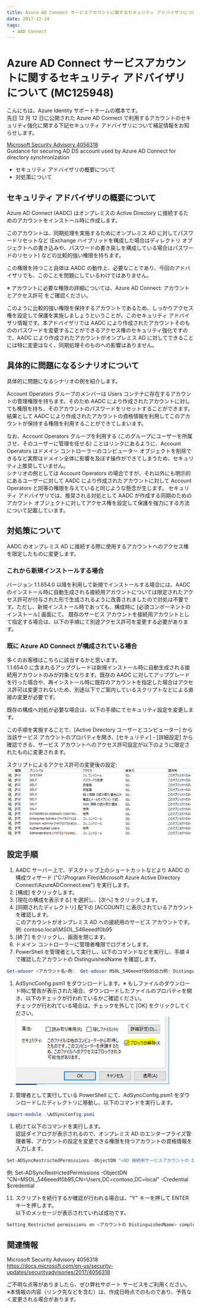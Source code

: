 ```yaml
---
title: Azure AD Connect サービスアカウントに関するセキュリティ アドバイザリについて (MC125948)
date: 2017-12-14
tags:
  - AAD Connect
---
```


# Azure AD Connect サービスアカウントに関するセキュリティ アドバイザリについて (MC125948)  

こんにちは。Azure Identity サポートチームの橋本です。  
先日 12 月 12 日に公開された Azure AD Connect で利用するアカウントのセキュリティ強化に関する下記セキュリティ アドバイザリについて補足情報をお知らせします。  

[Microsoft Security Advisory 4056318](https://docs.microsoft.com/en-us/security-updates/securityadvisories/2017/4056318)  
Guidance for securing AD DS account used by Azure AD Connect for directory synchronization  

- セキュリティ アドバイザリの概要について  
- 対処策について  

## セキュリティ アドバイザリの概要について

Azure AD Connect (AADC) はオンプレミスの Active Directory に接続するためのアカウントをインストール時に作成します。  

このアカウントは、同期処理を実施するためにオンプレミス AD に対してパスワードリセットなど (Exchange ハイブリッドを構成した場合はディレクトリ オブジェクトへの書き込みや、パスワードの書き戻しを構成している場合はパスワードのリセット) などの比較的強い権限を持ちます。  

この権限を持つこと自体は AADC の動作上、必要なことであり、今回のアドバイザリでも、このことを問題にしているわけではありません。  

※ アカウントに必要な権限の詳細については、Azure AD Connect: アカウントとアクセス許可 をご確認ください。  

このように比較的強い権限を保持するアカウントであるため、しっかりアクセス権を設定して保護を実施しましょうということが、このセキュリティ アドバイザリ情報です。本アドバイザリでは AADC により作成されたアカウントそのもののパスワードを変更することができるアクセス権のセキュリティ強化ですので、AADC により作成されたアカウントがオンプレミス AD に対してできることには特に変更はなく、同期処理そのものへの影響はありません。  

## 具体的に問題になるシナリオについて

具体的に問題になるシナリオの例を紹介します。  

Account Operators グループのメンバーは Users コンテナに存在するアカウントの管理権限を持ちます。そのため AADC により作成されたアカウントに対しても権限を持ち、そのアカウントのパスワードをリセットすることができます。結果として AADC により作成されたアカウントの資格情報を利用してこのアカウントが保持する権限を利用することができてしまいます。  

なお、Account Operators グループを利用する (このグループにユーザーを所属させ、そのユーザーに管理を任せる) ことはリンクにあるように、Account Operators はドメイン コントローラーのコンピューター オブジェクトを削除できるなど実際はドメイン全体に影響を及ぼす操作ができてしまうため、セキュリティ上推奨していません。  
シナリオの例としては Account Operators の場合ですが、それ以外にも明示的にあるユーザーに対して AADC により作成されたアカウントに対して Account Operators と同等の権限を与えていると同じような懸念が生じます。 セキュリティ アドバイザリでは、推奨される対処として AADC が作成する同期のためのアカウント オブジェクトに対してアクセス権を設定して保護を強力にする方法について記載しています。  

## 対処策について

AADC のオンプレミス AD に接続する際に使用するアカウントへのアクセス権を限定したものに変更します。  

### これから新規インストールする場合

バージョン 1.1.654.0 以降を利用して新規でインストールする場合には、AADC のインストール時に自動生成される接続用アカウントについては限定されたアクセス許可が付与された形で生成されるように改善されましたので対処は不要です。ただし、新規インストール時であっても、構成時に [必須コンポーネントのインストール] 画面にて、 既存のサービス アカウントを接続用アカウントとして指定する場合は、以下の手順にて別途アクセス許可を変更する必要があります。  

### 既に Azure AD Connect が構成されている場合  

多くのお客様はこちらに該当するかと思います。  
1.1.654.0 に含まれるアップグレードは新規インストール時に自動生成される接続用アカウントのみが対象となります。既存の AADC に対してアップグレードを行った場合や、再インストール時に既存のアカウントを指定した場合はアクセス許可は変更されないため、別途以下でご案内しているスクリプトなどによる直接の変更が必要です。  

既存の構成へ対処が必要な場合は、以下の手順にてセキュリティ設定を変更します。  

この手順を実施することで、[Active Directory ユーザーとコンピューター] から当該サービス アカウントのプロパティを開き、[セキュリティ] - [詳細設定] から確認できる、サービス アカウントへのアクセス許可設定が以下のように限定されたものに変更されます。  

スクリプトによるアクセス許可の変更後の設定:  
![](./azure-ad-connect-mc125948/4056318_properties.png)

## 設定手順

1. AADC サーバー上で、デスクトップ上のショートカットなどより AADC の構成ウィザード ("C:\Program Files\Microsoft Azure Active Directory Connect\AzureADConnect.exe") を実行します。  
2. [構成] をクリックします。  
3. [現在の構成を表示する] を選択し、[次へ] をクリックします。  
4. [同期されたディレクトリ] 配下の [ACCOUNT] に表示されているアカウントを確認します。  
このアカウントがオンプレミス AD への接続用のサービス アカウントです。  
例: contoso.local\MSOL_546eeedf0b95  
5. [終了] をクリックし、画面を閉じます。  
6. ドメイン コントローラーに管理者権限でログオンします。  
7. PowerShell を管理者として実行し、以下のコマンドなどを実行し、手順 4 で確認したアカウントの DistinguishedName を確認します。

```powershell
Get-aduser <アカウント名>例:  Get-aduser MSOL_546eeedf0b95出力例: DistinguishedName : CN=MSOL_546eeedf0b95,CN=Users,DC=contoso,DC=local  
```

1. AdSyncConfig.psm1 をダウンロードします。※ もしファイルのダウンロード時に警告が表示された場合、ダウンロードしたファイルのプロパティを開き、以下のチェックが行われているかご確認ください。  
チェックが行われている場合は、チェックを外して [OK] をクリックしてください。  
![](./azure-ad-connect-mc125948/4056318_unblock.png)  

1. 管理者として実行している PowerShell にて、AdSyncConfig.psm1 をダウンロードしたディレクトリに移動し、以下のコマンドを実行します。  

```powershell
import-module .\AdSyncConfig.psm1  
```

1. 続けて以下のコマンドを実行します。  
認証ダイアログが表示されるので、オンプレミス AD のエンタープライズ管理者等、アカウントの設定を変更できる権限を持つアカウントの資格情報を入力します。  

```powershell
Set-ADSyncRestrictedPermissions -ObjectDN "<AD 接続用サービスアカウントの DistinguishedName>" -Credential $credential  
```

例: Set-ADSyncRestrictedPermissions -ObjectDN "CN=MSOL_546eeedf0b95,CN=Users,DC=contoso,DC=local" -Credential $credential  

11. スクリプトを続行するか確認が行われる場合は、"Y" キーを押して ENTER キーを押します。  
以下のメッセージが表示されていれば成功です。  

```powershell
Setting Restricted permissions on <アカウントの DistinguishedName> completed successfully.
```

## 関連情報

Microsoft Security Advisory 4056318  
https://docs.microsoft.com/en-us/security-updates/securityadvisories/2017/4056318  

ご不明な点等がありましたら、ぜひ弊社サポート サービスをご利用ください。  
※本情報の内容（リンク先などを含む）は、作成日時点でのものであり、予告なく変更される場合があります。  
